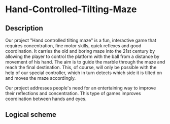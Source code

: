 # Hand-Controlled-Tilting-Maze
## Description
Our project "Hand controlled tilting maze" is a fun, interactive game that requires concentration, fine motor skills, quick reflexes and good coordination. It carries the old and boring maze into the 21st century by allowing the player to control the platform with the ball from a distance by movement of his hand. The aim is to guide the marble through the maze and reach the final destination. This, of course, will only be possible with the help of our special controller, which in turn detects which side it is tilted on and moves the maze accordingly.
  
Our project addresses people's need for an entertaining way to improve their reflections and concentration. This type of games improves coordination between hands and eyes.
  
## Logical scheme
